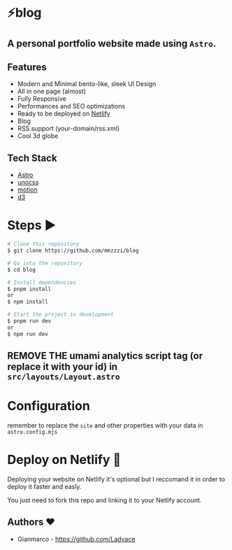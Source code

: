 # ⚡️blog

## A personal portfolio website made using `Astro`.

## Features

- Modern and Minimal bento-like, sleek UI Design
- All in one page (almost)
- Fully Responsive
- Performances and SEO optimizations
- Ready to be deployed on [Netlify](https://www.netlify.com/)
- Blog
- RSS support (your-domain/rss.xml)
- Cool 3d globe

## Tech Stack

- [Astro](https://astro.build)
- [unocss](https://unocss.dev/)
- [motion](https://motion.dev/)
- [d3](https://d3js.org/)

# Steps ▶️

```bash
# Clone this repository
$ git clone https://github.com/mezzzi/blog
```

```bash
# Go into the repository
$ cd blog
```

```bash
# Install dependencies
$ pnpm install
or
$ npm install
```

```bash
# Start the project in development
$ pnpm run dev
or
$ npm run dev
```

## REMOVE THE umami analytics script tag (or replace it with your id) in `src/layouts/Layout.astro`

# Configuration

remember to replace the `site` and other properties with your data in `astro.config.mjs`

# Deploy on Netlify 🚀

Deploying your website on Netlify it's optional but I reccomand it in order to deploy it faster and easly.

You just need to fork this repo and linking it to your Netlify account.

## Authors ❤️

- Gianmarco - https://github.com/Ladvace
